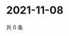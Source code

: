 # 2021-11-08

共 0 条

<!-- BEGIN WEIBO -->
<!-- 最后更新时间 Mon Nov 08 2021 17:09:25 GMT+0800 (China Standard Time) -->

<!-- END WEIBO -->
